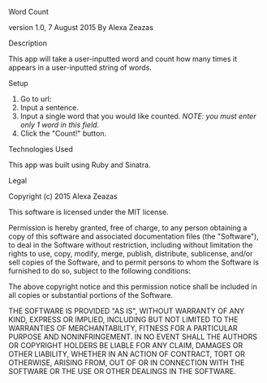 Word Count

version 1.0, 7 August 2015
By Alexa Zeazas


Description

This app will take a user-inputted word and count how many times it appears in a user-inputted string of words.

Setup

1. Go to url:
2. Input a sentence.
3. Input a single word that you would like counted. *NOTE: you must enter only 1 word in this field.*
4. Click the "Count!" button.

Technologies Used

This app was built using Ruby and Sinatra.

Legal

Copyright (c) 2015 Alexa Zeazas

This software is licensed under the MIT license.

Permission is hereby granted, free of charge, to any person obtaining a copy
of this software and associated documentation files (the "Software"), to deal
in the Software without restriction, including without limitation the rights
to use, copy, modify, merge, publish, distribute, sublicense, and/or sell
copies of the Software, and to permit persons to whom the Software is
furnished to do so, subject to the following conditions:

The above copyright notice and this permission notice shall be included in
all copies or substantial portions of the Software.

THE SOFTWARE IS PROVIDED "AS IS", WITHOUT WARRANTY OF ANY KIND, EXPRESS OR
IMPLIED, INCLUDING BUT NOT LIMITED TO THE WARRANTIES OF MERCHANTABILITY,
FITNESS FOR A PARTICULAR PURPOSE AND NONINFRINGEMENT. IN NO EVENT SHALL THE
AUTHORS OR COPYRIGHT HOLDERS BE LIABLE FOR ANY CLAIM, DAMAGES OR OTHER
LIABILITY, WHETHER IN AN ACTION OF CONTRACT, TORT OR OTHERWISE, ARISING FROM,
OUT OF OR IN CONNECTION WITH THE SOFTWARE OR THE USE OR OTHER DEALINGS IN
THE SOFTWARE.
